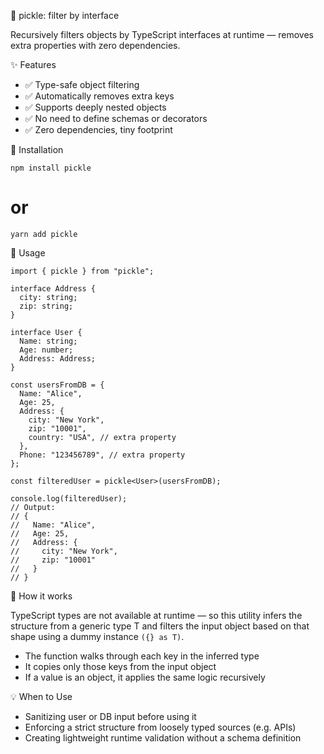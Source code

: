 🥒 pickle: filter by interface

Recursively filters objects by TypeScript interfaces at runtime — removes extra properties with zero dependencies.

✨ Features

- ✅ Type-safe object filtering
- ✅ Automatically removes extra keys
- ✅ Supports deeply nested objects
- ✅ No need to define schemas or decorators
- ✅ Zero dependencies, tiny footprint

🚀 Installation

`npm install pickle`

# or

`yarn add pickle`

🔧 Usage

```
import { pickle } from "pickle";

interface Address {
  city: string;
  zip: string;
}

interface User {
  Name: string;
  Age: number;
  Address: Address;
}

const usersFromDB = {
  Name: "Alice",
  Age: 25,
  Address: {
    city: "New York",
    zip: "10001",
    country: "USA", // extra property
  },
  Phone: "123456789", // extra property
};

const filteredUser = pickle<User>(usersFromDB);

console.log(filteredUser);
// Output:
// {
//   Name: "Alice",
//   Age: 25,
//   Address: {
//     city: "New York",
//     zip: "10001"
//   }
// }
```

🧠 How it works

TypeScript types are not available at runtime — so this utility infers the structure from a generic type T and filters the input object based on that shape using a dummy instance `({} as T)`.

- The function walks through each key in the inferred type
- It copies only those keys from the input object
- If a value is an object, it applies the same logic recursively

💡 When to Use

- Sanitizing user or DB input before using it
- Enforcing a strict structure from loosely typed sources (e.g. APIs)
- Creating lightweight runtime validation without a schema definition
